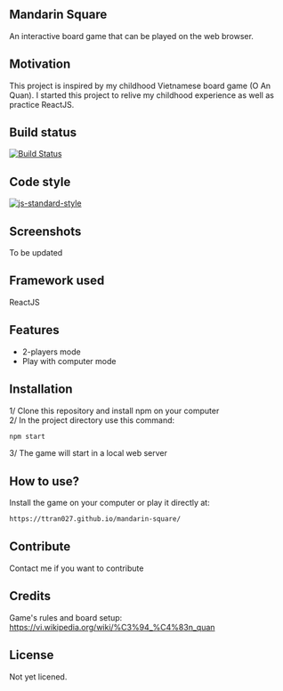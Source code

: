 ## Mandarin Square
An interactive board game that can be played on the web browser.

## Motivation
This project is inspired by my childhood Vietnamese board game (O An Quan). I started this project to relive my childhood experience as well as practice ReactJS.

## Build status
[![Build Status][travis-image]][travis-url]

## Code style
[![js-standard-style](https://img.shields.io/badge/code%20style-standard-brightgreen.svg?style=flat)](https://github.com/feross/standard)
 
## Screenshots
To be updated

## Framework used
ReactJS

## Features
- 2-players mode
- Play with computer mode

## Installation
1/ Clone this repository and install npm on your computer  
2/ In the project directory use this command:
```sh
npm start
```
3/ The game will start in a local web server


## How to use?
Install the game on your computer or play it directly at:
```sh
https://ttran027.github.io/mandarin-square/
```

## Contribute
Contact me if you want to contribute

## Credits
Game's rules and board setup:  
https://vi.wikipedia.org/wiki/%C3%94_%C4%83n_quan

## License
Not yet licened.

[travis-image]: https://img.shields.io/travis/dbader/node-datadog-metrics/master.svg?style=flat-square
[travis-url]: https://travis-ci.org/dbader/node-datadog-metrics
